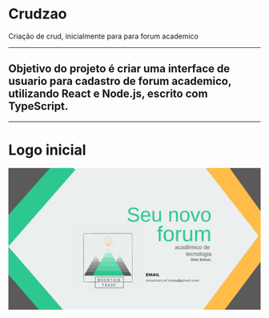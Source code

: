 # Crudzao
Criação de crud, inicialmente para para forum academico

<hr>

## Objetivo do projeto é criar uma interface de usuario para cadastro de forum academico, utilizando React e Node.js, escrito com TypeScript. 

<hr>

# Logo inicial

<p align="center">
  <img alt="" title="calc" src="assets/montain.jpg" width="800px" />
</p>
